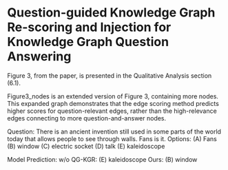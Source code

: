 # Question-guided Knowledge Graph Re-scoring and Injection for Knowledge Graph Question Answering

Figure 3, from the paper, is presented in the Qualitative Analysis section (6.1).

Figure3_nodes is an extended version of Figure 3, containing more nodes. This expanded graph demonstrates that the edge scoring method predicts higher scores for question-relevant edges, rather than the high-relevance edges connecting to more question-and-answer nodes.

Question: There is an ancient invention still used in some parts of the world today that allows people to see through walls. Fans is it. Options: (A) Fans (B) window (C) electric socket
(D) talk (E) kaleidoscope

Model Prediction: w/o QG-KGR: (E) kaleidoscope Ours: (B) window
